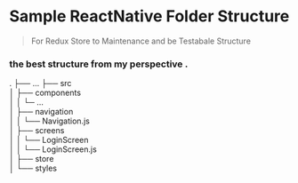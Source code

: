 Sample ReactNative Folder Structure
===================================

> For Redux Store to Maintenance and be Testabale Structure

### the best structure from my perspective .

  .
    ├── ...
    ├── src                    
    │   ├── components  
    │   │   └─ ...      
    │   ├── navigation  
    │   │   └── Navigation.js      
    │   ├── screens         
    │   │   └── LoginScreen     
    │   │       └── LoginScreen.js     
    │   ├── store        
    │   └── styles                